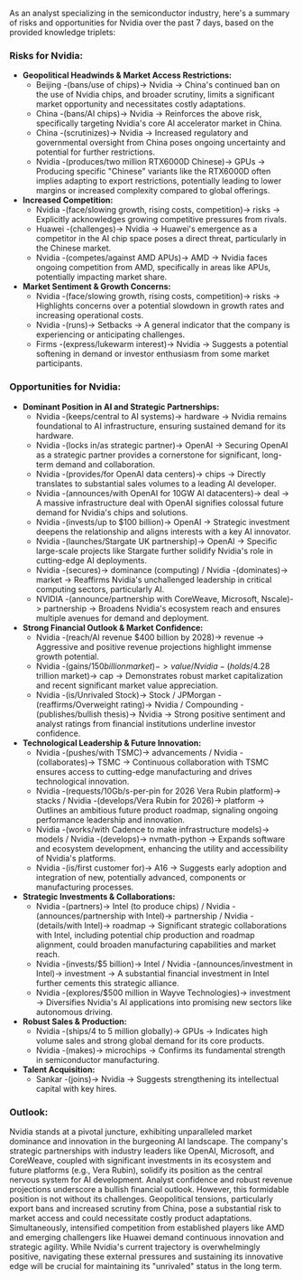 As an analyst specializing in the semiconductor industry, here's a summary of risks and opportunities for Nvidia over the past 7 days, based on the provided knowledge triplets:

### Risks for Nvidia:

*   **Geopolitical Headwinds & Market Access Restrictions:**
    *   Beijing -(bans/use of chips)-> Nvidia → China's continued ban on the use of Nvidia chips, and broader scrutiny, limits a significant market opportunity and necessitates costly adaptations.
    *   China -(bans/AI chips)-> Nvidia → Reinforces the above risk, specifically targeting Nvidia's core AI accelerator market in China.
    *   China -(scrutinizes)-> Nvidia → Increased regulatory and governmental oversight from China poses ongoing uncertainty and potential for further restrictions.
    *   Nvidia -(produces/two million RTX6000D Chinese)-> GPUs → Producing specific "Chinese" variants like the RTX6000D often implies adapting to export restrictions, potentially leading to lower margins or increased complexity compared to global offerings.
*   **Increased Competition:**
    *   Nvidia -(face/slowing growth, rising costs, competition)-> risks → Explicitly acknowledges growing competitive pressures from rivals.
    *   Huawei -(challenges)-> Nvidia → Huawei's emergence as a competitor in the AI chip space poses a direct threat, particularly in the Chinese market.
    *   Nvidia -(competes/against AMD APUs)-> AMD → Nvidia faces ongoing competition from AMD, specifically in areas like APUs, potentially impacting market share.
*   **Market Sentiment & Growth Concerns:**
    *   Nvidia -(face/slowing growth, rising costs, competition)-> risks → Highlights concerns over a potential slowdown in growth rates and increasing operational costs.
    *   Nvidia -(runs)-> Setbacks → A general indicator that the company is experiencing or anticipating challenges.
    *   Firms -(express/lukewarm interest)-> Nvidia → Suggests a potential softening in demand or investor enthusiasm from some market participants.

### Opportunities for Nvidia:

*   **Dominant Position in AI and Strategic Partnerships:**
    *   Nvidia -(keeps/central to AI systems)-> hardware → Nvidia remains foundational to AI infrastructure, ensuring sustained demand for its hardware.
    *   Nvidia -(locks in/as strategic partner)-> OpenAI → Securing OpenAI as a strategic partner provides a cornerstone for significant, long-term demand and collaboration.
    *   Nvidia -(provides/for OpenAI data centers)-> chips → Directly translates to substantial sales volumes to a leading AI developer.
    *   Nvidia -(announces/with OpenAI for 10GW AI datacenters)-> deal → A massive infrastructure deal with OpenAI signifies colossal future demand for Nvidia's chips and solutions.
    *   Nvidia -(invests/up to $100 billion)-> OpenAI → Strategic investment deepens the relationship and aligns interests with a key AI innovator.
    *   Nvidia -(launches/Stargate UK partnership)-> OpenAI → Specific large-scale projects like Stargate further solidify Nvidia's role in cutting-edge AI deployments.
    *   Nvidia -(secures)-> dominance (computing) / Nvidia -(dominates)-> market → Reaffirms Nvidia's unchallenged leadership in critical computing sectors, particularly AI.
    *   NVIDIA -(announce/partnership with CoreWeave, Microsoft, Nscale)-> partnership → Broadens Nvidia's ecosystem reach and ensures multiple avenues for demand and deployment.
*   **Strong Financial Outlook & Market Confidence:**
    *   Nvidia -(reach/AI revenue $400 billion by 2028)-> revenue → Aggressive and positive revenue projections highlight immense growth potential.
    *   Nvidia -(gains/$150 billion market)-> value / Nvidia -(holds/$4.28 trillion market)-> cap → Demonstrates robust market capitalization and recent significant market value appreciation.
    *   Nvidia -(is/Unrivaled Stock)-> Stock / JPMorgan -(reaffirms/Overweight rating)-> Nvidia / Compounding -(publishes/bullish thesis)-> Nvidia → Strong positive sentiment and analyst ratings from financial institutions underline investor confidence.
*   **Technological Leadership & Future Innovation:**
    *   Nvidia -(pushes/with TSMC)-> advancements / Nvidia -(collaborates)-> TSMC → Continuous collaboration with TSMC ensures access to cutting-edge manufacturing and drives technological innovation.
    *   Nvidia -(requests/10Gb/s-per-pin for 2026 Vera Rubin platform)-> stacks / Nvidia -(develops/Vera Rubin for 2026)-> platform → Outlines an ambitious future product roadmap, signaling ongoing performance leadership and innovation.
    *   Nvidia -(works/with Cadence to make infrastructure models)-> models / Nvidia -(develops)-> nvmath-python → Expands software and ecosystem development, enhancing the utility and accessibility of Nvidia's platforms.
    *   Nvidia -(is/first customer for)-> A16 → Suggests early adoption and integration of new, potentially advanced, components or manufacturing processes.
*   **Strategic Investments & Collaborations:**
    *   Nvidia -(partners)-> Intel (to produce chips) / Nvidia -(announces/partnership with Intel)-> partnership / Nvidia -(details/with Intel)-> roadmap → Significant strategic collaborations with Intel, including potential chip production and roadmap alignment, could broaden manufacturing capabilities and market reach.
    *   Nvidia -(invests/$5 billion)-> Intel / Nvidia -(announces/investment in Intel)-> investment → A substantial financial investment in Intel further cements this strategic alliance.
    *   Nvidia -(explores/$500 million in Wayve Technologies)-> investment → Diversifies Nvidia's AI applications into promising new sectors like autonomous driving.
*   **Robust Sales & Production:**
    *   Nvidia -(ships/4 to 5 million globally)-> GPUs → Indicates high volume sales and strong global demand for its core products.
    *   Nvidia -(makes)-> microchips → Confirms its fundamental strength in semiconductor manufacturing.
*   **Talent Acquisition:**
    *   Sankar -(joins)-> Nvidia → Suggests strengthening its intellectual capital with key hires.

### Outlook:

Nvidia stands at a pivotal juncture, exhibiting unparalleled market dominance and innovation in the burgeoning AI landscape. The company's strategic partnerships with industry leaders like OpenAI, Microsoft, and CoreWeave, coupled with significant investments in its ecosystem and future platforms (e.g., Vera Rubin), solidify its position as the central nervous system for AI development. Analyst confidence and robust revenue projections underscore a bullish financial outlook. However, this formidable position is not without its challenges. Geopolitical tensions, particularly export bans and increased scrutiny from China, pose a substantial risk to market access and could necessitate costly product adaptations. Simultaneously, intensified competition from established players like AMD and emerging challengers like Huawei demand continuous innovation and strategic agility. While Nvidia's current trajectory is overwhelmingly positive, navigating these external pressures and sustaining its innovative edge will be crucial for maintaining its "unrivaled" status in the long term.
